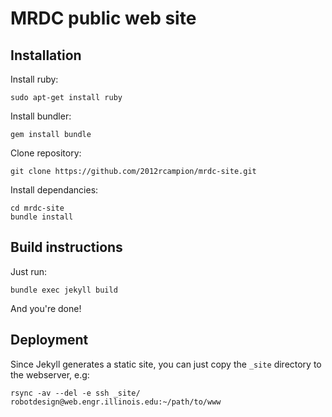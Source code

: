 # MRDC public web site

## Installation

Install ruby:

    sudo apt-get install ruby

Install bundler:

    gem install bundle

Clone repository:

    git clone https://github.com/2012rcampion/mrdc-site.git

Install dependancies:

    cd mrdc-site
    bundle install

## Build instructions

Just run:

    bundle exec jekyll build
    
And you're done!

## Deployment

Since Jekyll generates a static site, you can just copy the `_site` directory to the webserver, e.g:

    rsync -av --del -e ssh _site/ robotdesign@web.engr.illinois.edu:~/path/to/www

